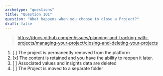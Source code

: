 ```yaml
---
archetype: "questions"
title: "Question 101"
question: "What happens when you choose to close a Project?"
draft: false
---
```



> https://docs.github.com/en/issues/planning-and-tracking-with-projects/managing-your-project/closing-and-deleting-your-projects
1. [ ] The project is permanently removed from the platform
1. [x] The content is retained and you have the ability to reopen it later.
1. [ ] Associated values and insights data are deleted
1. [ ] The Project is moved to a separate folder
